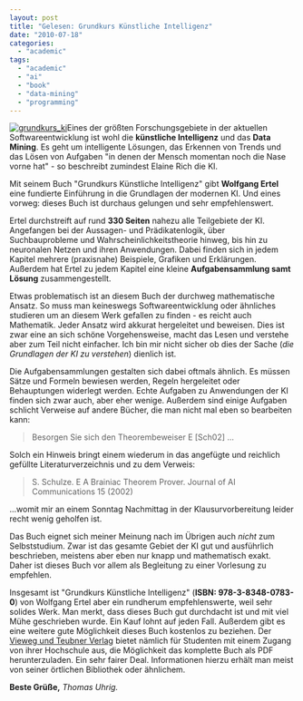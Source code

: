 ```yaml
---
layout: post
title: "Gelesen: Grundkurs Künstliche Intelligenz"
date: "2010-07-18"
categories: 
  - "academic"
tags: 
  - "academic"
  - "ai"
  - "book"
  - "data-mining"
  - "programming"
---
```


[![](images/grundkurs_ki-204x300.jpg "grundkurs_ki")](http://tuhrig.de/wp-content/uploads/grundkurs_ki.jpg)Eines der größten Forschungsgebiete in der aktuellen Softwareentwicklung ist wohl die **künstliche Intelligenz** und das **Data Mining**. Es geht um intelligente Lösungen, das Erkennen von Trends und das Lösen von Aufgaben "in denen der Mensch momentan noch die Nase vorne hat" - so beschreibt zumindest Elaine Rich die KI.

Mit seinem Buch "Grundkurs Künstliche Intelligenz" gibt **Wolfgang Ertel** eine fundierte Einführung in die Grundlagen der modernen KI. Und eines vorweg: dieses Buch ist durchaus gelungen und sehr empfehlenswert.

Ertel durchstreift auf rund **330 Seiten** nahezu alle Teilgebiete der KI. Angefangen bei der Aussagen- und Prädikatenlogik, über Suchbauprobleme und Wahrscheinlichkeitstheorie hinweg, bis hin zu neuronalen Netzen und ihren Anwendungen. Dabei finden sich in jedem Kapitel mehrere (praxisnahe) Beispiele, Grafiken und Erklärungen. Außerdem hat Ertel zu jedem Kapitel eine kleine **Aufgabensammlung samt Lösung** zusammengestellt.

Etwas problematisch ist an diesem Buch der durchweg mathematische Ansatz. So muss man keineswegs Softwareentwicklung oder ähnliches studieren um an diesem Werk gefallen zu finden - es reicht auch Mathematik. Jeder Ansatz wird akkurat hergeleitet und beweisen. Dies ist zwar eine an sich schöne Vorgehensweise, macht das Lesen und verstehe aber zum Teil nicht einfacher. Ich bin mir nicht sicher ob dies der Sache (_die Grundlagen der KI zu verstehen_) dienlich ist.

Die Aufgabensammlungen gestalten sich dabei oftmals ähnlich. Es müssen Sätze und Formeln bewiesen werden, Regeln hergeleitet oder Behauptungen widerlegt werden. Echte Aufgaben zu Anwendungen der KI finden sich zwar auch, aber eher wenige. Außerdem sind einige Aufgaben schlicht Verweise auf andere Bücher, die man nicht mal eben so bearbeiten kann:

> Besorgen Sie sich den Theorembeweiser E \[Sch02\] ...

Solch ein Hinweis bringt einem wiederum in das angefügte und reichlich gefüllte Literaturverzeichnis und zu dem Verweis:

> S. Schulze. E A Brainiac Theorem Prover. Journal of AI Communications 15 (2002)

...womit mir an einem Sonntag Nachmittag in der Klausurvorbereitung leider recht wenig geholfen ist.

Das Buch eignet sich meiner Meinung nach im Übrigen auch _nicht_ zum Selbststudium. Zwar ist das gesamte Gebiet der KI gut und ausführlich beschrieben, meistens aber eben nur knapp und mathematisch exakt. Daher ist dieses Buch vor allem als Begleitung zu einer Vorlesung zu empfehlen.

Insgesamt ist "Grundkurs Künstliche Intelligenz" (**ISBN: 978-3-8348-0783-0**) von Wolfgang Ertel aber ein rundherum empfehlenswerte, weil sehr solides Werk. Man merkt, dass dieses Buch gut durchdacht ist und mit viel Mühe geschrieben wurde. Ein Kauf lohnt auf jeden Fall. Außerdem gibt es eine weitere gute Möglichkeit dieses Buch kostenlos zu beziehen. Der [Vieweg und Teubner Verlag](http://www.viewegteubner.de/) bietet nämlich für Studenten mit einem Zugang von ihrer Hochschule aus, die Möglichkeit das komplette Buch als PDF herunterzuladen. Ein sehr fairer Deal. Informationen hierzu erhält man meist von seiner örtlichen Bibliothek oder ähnlichem.

**Beste Grüße,** _Thomas Uhrig._
